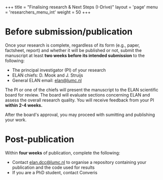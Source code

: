 +++
title = "Finalising research & Next Steps (I-Drive)"
layout = 'page'
menu = 'researchers_menu_int'
weight = 50
+++

# Before submission/publication
Once your research is complete, regardless of its form (e.g., paper, factsheet, report) and whether it will be published or not, submit the manuscript at least **two weeks before its intended submission** to the following:
- The principal investigator (PI) of your research
- ELAN chiefs: D. Mook and J. Struijs
- General ELAN email: elan@lumc.nl

The PI or one of the chiefs will present the manuscript to the ELAN scientific board for review. The board will evaluate sections concerning ELAN and assess the overall research quality. You will receive feedback from your PI **within 2-4 weeks.**

After the board's approval, you may proceed with sumitting and publishing your work.

# Post-publication
Within **four weeks** of publication, complete the following:
- Contact elan.dcc@lumc.nl to organise a repository containing your publication and the code used for results
- If you are a PhD student, contact Converis
